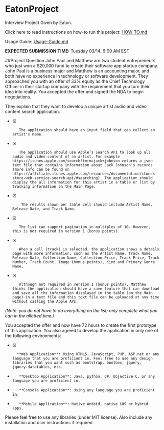 # EatonProject
Interview Project Given by Eaton.

Click here to read instructions on how-to run this project:
[HOW-TO.md](HOW-TO.md)

Usage Guide: [Usage-Guide.md](Usage-Guide.md)

**EXPECTED SUBMISSION TIME:**
Tuesday 03/14. 6:00 AM EST
 
##Project Question
John Paul and Matthew are two student entrepreneurs who just won a $20,000 fund to create their software app startup company. John Paul is a business major and Matthew is an accounting major, and both have no experience in technology or software development. They approached you with an offer of 33% equity as the Chief Technology Officer in their startup company with the requirement that you turn their idea into reality. You accepted the offer and signed the NDA to begin negotiations.
 
They explain that they want to develop a unique artist audio and video content search application.
 
 
- [x]        The application should have an input field that can collect an artist's name.
- [x]        The application should use Apple’s Search API to look up all audio and video content of an artist. For example https://itunes.apple.com/search?term=jack+johnson returns a json text file that contains information about Jack Johnson’s records (more info can be found on https://affiliate.itunes.apple.com/resources/documentation/itunes-store-web-service-search-api/#searching). The application should display the all information for this artist in a table or list by tracking information on the Main Page.
- [x]         The results shown per table cell should include Artist Name, Release Date, and Track Name.
- [x]        The list can support pagination in multiples of 10. However, this is not required in version 1 (bonus points).
- [x]        When a cell (track) is selected, the application shows a details page with more information, such as the Artist Name, Track Name, Release Date, Collection Name, Collection Price, Track Price, Track Number, Track Count, Image (bonus points), Kind and Primary Genre Name.
- [x]        Although not required in version 1 (bonus points), Matthew thinks the application should have a save feature that can download and save all the information displayed in the table (on the Main page) in a text file and this text file can be uploaded at any time without calling the Apple API.

*(Note: you do not have to do everything on the list; only complete what you can in the allotted time.)*

You accepted the offer and now have 72 hours to create the first prototype of this application. You also agreed to develop the application in only one of the following environments:
 
- [x]       **Web Application**: Using HTML5, JavaScript, PHP, ASP.net or any language that you are proficient in. Feel free to use any design libraries that you want such as bootstrap, bootbox, jquery, jquery.datatables, etc.
-        **Desktop Application**: Java, python, C#, Objective C, or any language you are proficient in.
-        **Console Application**: Using any language you are proficient in.
-        **Mobile Application**: Native Andoid, native iOS or hybrid apps.

Please feel free to use any libraries (under MIT license). Also include any installation and user instructions if required.
